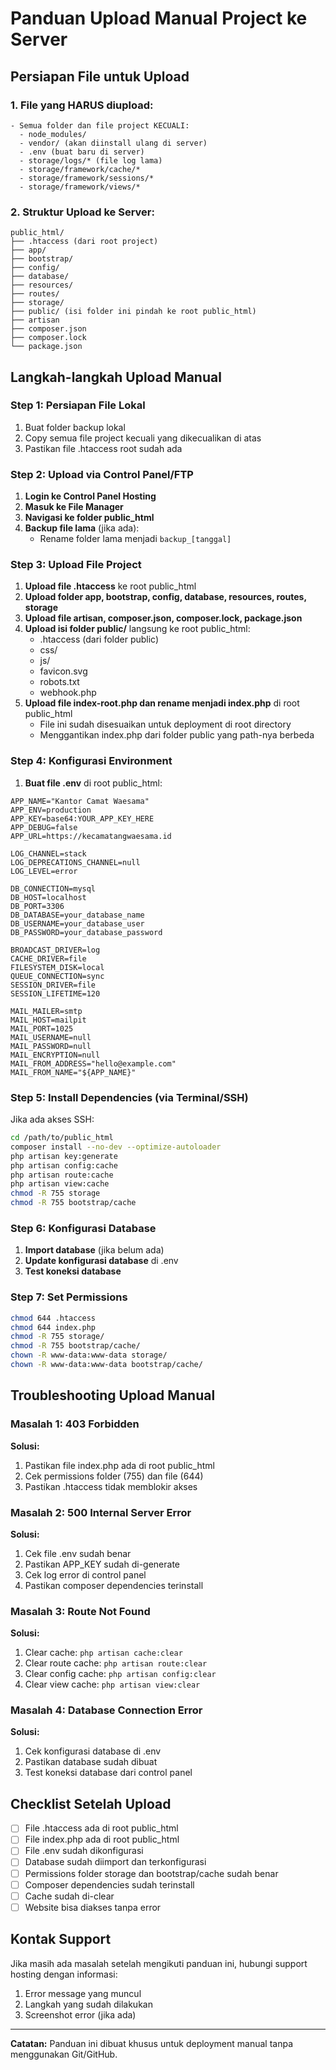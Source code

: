 # Panduan Upload Manual Project ke Server

## Persiapan File untuk Upload

### 1. File yang HARUS diupload:
```
- Semua folder dan file project KECUALI:
  - node_modules/
  - vendor/ (akan diinstall ulang di server)
  - .env (buat baru di server)
  - storage/logs/* (file log lama)
  - storage/framework/cache/*
  - storage/framework/sessions/*
  - storage/framework/views/*
```

### 2. Struktur Upload ke Server:
```
public_html/
├── .htaccess (dari root project)
├── app/
├── bootstrap/
├── config/
├── database/
├── resources/
├── routes/
├── storage/
├── public/ (isi folder ini pindah ke root public_html)
├── artisan
├── composer.json
├── composer.lock
└── package.json
```

## Langkah-langkah Upload Manual

### Step 1: Persiapan File Lokal
1. Buat folder backup lokal
2. Copy semua file project kecuali yang dikecualikan di atas
3. Pastikan file .htaccess root sudah ada

### Step 2: Upload via Control Panel/FTP
1. **Login ke Control Panel Hosting**
2. **Masuk ke File Manager**
3. **Navigasi ke folder public_html**
4. **Backup file lama** (jika ada):
   - Rename folder lama menjadi `backup_[tanggal]`

### Step 3: Upload File Project
1. **Upload file .htaccess** ke root public_html
2. **Upload folder app, bootstrap, config, database, resources, routes, storage**
3. **Upload file artisan, composer.json, composer.lock, package.json**
4. **Upload isi folder public/** langsung ke root public_html:
   - .htaccess (dari folder public)
   - css/
   - js/
   - favicon.svg
   - robots.txt
   - webhook.php
5. **Upload file index-root.php dan rename menjadi index.php** di root public_html
   - File ini sudah disesuaikan untuk deployment di root directory
   - Menggantikan index.php dari folder public yang path-nya berbeda

### Step 4: Konfigurasi Environment
1. **Buat file .env** di root public_html:
```env
APP_NAME="Kantor Camat Waesama"
APP_ENV=production
APP_KEY=base64:YOUR_APP_KEY_HERE
APP_DEBUG=false
APP_URL=https://kecamatangwaesama.id

LOG_CHANNEL=stack
LOG_DEPRECATIONS_CHANNEL=null
LOG_LEVEL=error

DB_CONNECTION=mysql
DB_HOST=localhost
DB_PORT=3306
DB_DATABASE=your_database_name
DB_USERNAME=your_database_user
DB_PASSWORD=your_database_password

BROADCAST_DRIVER=log
CACHE_DRIVER=file
FILESYSTEM_DISK=local
QUEUE_CONNECTION=sync
SESSION_DRIVER=file
SESSION_LIFETIME=120

MAIL_MAILER=smtp
MAIL_HOST=mailpit
MAIL_PORT=1025
MAIL_USERNAME=null
MAIL_PASSWORD=null
MAIL_ENCRYPTION=null
MAIL_FROM_ADDRESS="hello@example.com"
MAIL_FROM_NAME="${APP_NAME}"
```

### Step 5: Install Dependencies (via Terminal/SSH)
Jika ada akses SSH:
```bash
cd /path/to/public_html
composer install --no-dev --optimize-autoloader
php artisan key:generate
php artisan config:cache
php artisan route:cache
php artisan view:cache
chmod -R 755 storage
chmod -R 755 bootstrap/cache
```

### Step 6: Konfigurasi Database
1. **Import database** (jika belum ada)
2. **Update konfigurasi database** di .env
3. **Test koneksi database**

### Step 7: Set Permissions
```bash
chmod 644 .htaccess
chmod 644 index.php
chmod -R 755 storage/
chmod -R 755 bootstrap/cache/
chown -R www-data:www-data storage/
chown -R www-data:www-data bootstrap/cache/
```

## Troubleshooting Upload Manual

### Masalah 1: 403 Forbidden
**Solusi:**
1. Pastikan file index.php ada di root public_html
2. Cek permissions folder (755) dan file (644)
3. Pastikan .htaccess tidak memblokir akses

### Masalah 2: 500 Internal Server Error
**Solusi:**
1. Cek file .env sudah benar
2. Pastikan APP_KEY sudah di-generate
3. Cek log error di control panel
4. Pastikan composer dependencies terinstall

### Masalah 3: Route Not Found
**Solusi:**
1. Clear cache: `php artisan cache:clear`
2. Clear route cache: `php artisan route:clear`
3. Clear config cache: `php artisan config:clear`
4. Clear view cache: `php artisan view:clear`

### Masalah 4: Database Connection Error
**Solusi:**
1. Cek konfigurasi database di .env
2. Pastikan database sudah dibuat
3. Test koneksi database dari control panel

## Checklist Setelah Upload

- [ ] File .htaccess ada di root public_html
- [ ] File index.php ada di root public_html
- [ ] File .env sudah dikonfigurasi
- [ ] Database sudah diimport dan terkonfigurasi
- [ ] Permissions folder storage dan bootstrap/cache sudah benar
- [ ] Composer dependencies sudah terinstall
- [ ] Cache sudah di-clear
- [ ] Website bisa diakses tanpa error

## Kontak Support
Jika masih ada masalah setelah mengikuti panduan ini, hubungi support hosting dengan informasi:
1. Error message yang muncul
2. Langkah yang sudah dilakukan
3. Screenshot error (jika ada)

---
**Catatan:** Panduan ini dibuat khusus untuk deployment manual tanpa menggunakan Git/GitHub.